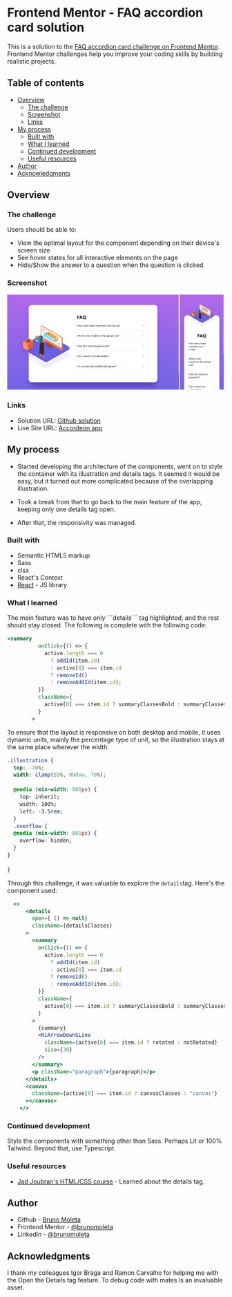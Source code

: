 # Frontend Mentor - FAQ accordion card solution

This is a solution to the [FAQ accordion card challenge on Frontend Mentor](https://www.frontendmentor.io/challenges/faq-accordion-card-XlyjD0Oam). Frontend Mentor challenges help you improve your coding skills by building realistic projects. 

## Table of contents

- [Overview](#overview)
  - [The challenge](#the-challenge)
  - [Screenshot](#screenshot)
  - [Links](#links)
- [My process](#my-process)
  - [Built with](#built-with)
  - [What I learned](#what-i-learned)
  - [Continued development](#continued-development)
  - [Useful resources](#useful-resources)
- [Author](#author)
- [Acknowledgments](#acknowledgments)


## Overview

### The challenge

Users should be able to:

- View the optimal layout for the component depending on their device's screen size
- See hover states for all interactive elements on the page
- Hide/Show the answer to a question when the question is clicked

### Screenshot

![](./src/assets/images/accordeon.jpg)

### Links

- Solution URL: [Github solution](https://github.com/brunomoleta/probable-palm-tree)
- Live Site URL: [Accordeon app](https://accordeon-indol.vercel.app/)

## My process

- Started developing the architecture of the components,
went on to style the container with its illustration and 
details tags. It seemed it would be easy, but it turned out 
more complicated because of the overlapping 
illustration. 

- Took a break from that to go back to the main feature
of the app, keeping only one details tag open.

- After that, the responsivity was managed.

### Built with

- Semantic HTML5 markup
- Sass
- clsx
- React's Context
- [React](https://reactjs.org/) - JS library

### What I learned

The main feature was to have only ´´´details´´´ tag
 highlighted, and the rest should stay closed.
The following is complete with the following code:

```jsx
<summary
          onClick={() => {
            active.length === 0
              ? addId(item.id)
              : active[0] === item.id
              ? removeId()
              : removeAddId(item.id);
          }}
          className={
            active[0] === item.id ? summaryClassesBold : summaryClasses
          }
        >
```

To ensure that the layout is responsive on both desktop and mobile, it uses dynamic units, mainly the percentage type of unit, so the illustration stays at the same place wherever the width.
```css
.illustration {
  top: -70%;
  width: clamp(55%, 80dvw, 70%);

  @media (min-width: 801px) {
    top: inherit;
    width: 100%;
    left: -3.5rem;
  }
  .overflow {
  @media (min-width: 801px) {
    overflow: hidden;
  }
}

}
```
Through this challenge, it was valuable to explore the ```details```tag. Here's the component used:

```jsx
  <>
      <details
        open={ () => null}
        className={detailsClasses}
      >
        <summary
          onClick={() => {
            active.length === 0
              ? addId(item.id)
              : active[0] === item.id
              ? removeId()
              : removeAddId(item.id);
          }}
          className={
            active[0] === item.id ? summaryClassesBold : summaryClasses
          }
        >
          {summary}
          <RiArrowDownSLine
            className={active[0] === item.id ? rotated : notRotated}
            size={30}
          />
        </summary>
        <p className="paragraph">{paragraph}</p>
      </details>
      <canvas
        className={active[0] === item.id ? canvasClasses : "canvas"}
      ></canvas>
    </>
```

### Continued development

Style the components with something other than Sass. Perhaps Lit
or 100% Tailwind. Beyond that, use Typescript.

### Useful resources

- [Jad Joubran's HTML/CSS course](https://learnhtmlcss.online/) - Learned about the details tag.

## Author

- Github - [Bruno Moleta](https://github.com/brunomoleta)
- Frontend Mentor - [@brunomoleta](https://www.frontendmentor.io/profile/brunomoleta)
- LinkedIn - [@brunomoleta](https://www.linkedin.com/in/bruno-moleta-santos/)

## Acknowledgments

I thank my colleagues Igor Braga and Ramon Carvalho for helping me with the Open the Details tag feature. To debug code with mates is an invaluable asset.